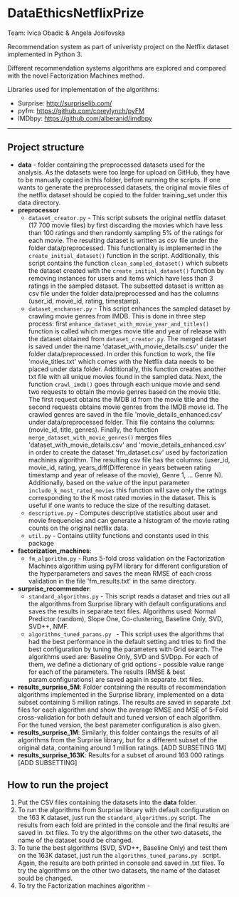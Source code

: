 # DataEthicsNetflixPrize

Team: Ivica Obadic & Angela Josifovska

Recommendation system as part of univeristy project on the Netflix dataset implemented in Python 3. 

Different recommendation systems algorithms are explored and compared with the novel Factorization Machines method. 

Libraries used for implementation of the algorithms:
* Surprise: http://surpriselib.com/
* pyfm: https://github.com/coreylynch/pyFM
* IMDbpy: https://github.com/alberanid/imdbpy

------------------------------

## Project structure
* **data** - folder containing the preprocessed datasets used for the analysis. As the datasets were too large for upload on GitHub, they have to be manually copied in this folder, before running the scripts. If one wants to generate the preprocessed datasets, the original movie files of the netflix dataset should be copied to the folder training_set under this data directory.
* **preprocessor**
    * ```dataset_creator.py``` - This script subsets the original netflix dataset (17 700 movie files) by first discarding the movies which have less than 100 ratings and then randomly sampling 5% of the ratings for each movie. The resulting dataset is written as csv file under the folder data/preprocessed. This functionality is implemented in the ```create_initial_dataset()``` function in the script.
Additionally, this script contains the function ```clean_sampled_dataset()``` which subsets the dataset created with the ```create_initial_dataset()``` function by removing instances for users and items which have less than 3 ratings in the sampled dataset. The subsetted dataset is written as csv file under the folder data/preprocessed and has the columns (user_id, movie_id, rating, timestamp).
    * ```dataset_enchanser.py``` - This script enhances the sampled dataset by crawling movie genres from IMDB. This is done in three step process: first  ```enhance_dataset_with_movie_year_and_titles()``` function is called which merges movie title and year of release with the dataset obtained from ```dataset_creator.py```. The merged dataset is saved under the name 'dataset_with_movie_details.csv' under the folder data/preprocessed. In order this function to work, the file 'movie_titles.txt' which comes with the Netflix data needs to be placed under data folder. Additionally, this function creates another txt file with all unique movies found in the sampled data. Next, the function ```crawl_imdb()``` goes through each unique movie and send two requests to obtain the movie genres based on the movie title. The first request obtains the IMDB id from the movie title and the second requests obtains movie genres from the IMDB movie id. The crawled genres are saved in the file 'movie_details_enhanced.csv' under data/preprocessed folder. This file contains the columns: (movie_id, title, genres). 
Finally, the function ```merge_dataset_with_movie_genres()``` merges files 'dataset_with_movie_details.csv' and 'movie_details_enhanced.csv' in order to create the dataset 'fm_dataset.csv' used by factorization machines algorithm. The resulting csv file has the columns: (user_id, movie_id, rating, years_diff(Difference in years between rating timestamp and year of release of the movie), Genre 1, ... Genre N). Additionally, based on the value of the input parameter ```include_k_most_rated_movies``` this function will save only the ratings corresponding to the K most rated movies in the dataset. This is useful if one wants to reduce the size of the resulting dataset.
    * ```descriptive.py``` - Computes descriptive statistics about user and movie frequencies and can generate a histogram of the movie rating counts on the original netflix data.
    * ```util.py``` - Contains utility functions and constants used in this package
* **factorization_machines**:
    * ```fm_algorithm.py``` - Runs 5-fold cross validation on the Factorization Machines algorithm using pyFM library for different configuration of the hyperparameters and saves the mean RMSE of each cross validation in the file 'fm_results.txt' in the same directory.
* **surprise_recommender**:
    * ```standard_algorithms.py``` - This script reads a dataset and tries out all the algorithms from Surprise library with default configurations and saves the results in separate text files. Algorithms used: Normal Predictor (random), Slope One, Co-clustering, Baseline Only, SVD, SVD++, NMF.
    * ```algorithms_tuned_params.py ``` - This script uses the algorithms that had the best performance in the default setting and tries to find the best configuration by tuning the parameters with Grid search. The algorithms used are: Baseline Only, SVD and SVDpp. For each of them, we define a dictionary of grid options - possible value range for each of the parameters. The results (RMSE & best param.configurations) are saved again in separate .txt files.
* **results_surprise_5M**: Folder containing the results of recommendation algorithms implemented in the Surprise library, implemented on a data subset containing 5 million ratings. The results are saved in separate .txt files for each algorithm and show the average RMSE and MSE of 5-Fold cross-validation for both default and tuned version of each algorithm. For the tuned version, the best parameter configuration is also given.
* **results_surprise_1M**: Similarly, this folder contaings the results of all algorithms from the Surprise library, but for a different subset of the original data, containing around 1 million ratings. [ADD SUBSETING 1M]
* **results_surprise_163K**: Results for a subset of around 163 000 ratings [ADD SUBSETTING]

## How to run the project
 
1. Put the CSV files containing the datasets into the **data** folder.
2. To run the algorithms from Surprise library with default configuration on the 163 K dataset, just run the ```standard_algorithms.py``` script. The results from each fold are printed in the console and the final results are saved in .txt files. To try the algorithms on the other two datasets, the name of the dataset sould be changed.
3. To tune the best algorithms (SVD, SVD++, Baseline Only) and test them on the 163K dataset, just run the  ```algorithms_tuned_params.py ``` script. Again, the results are both printed in console and saved in .txt files. To try the algorithms on the other two datasets, the name of the dataset sould be changed.
4. To try the Factorization machines algorithm - 
